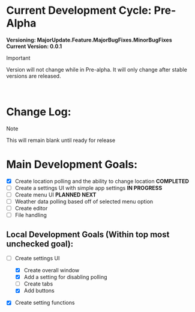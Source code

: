 # Current Development Cycle: Pre-Alpha

**Versioning: MajorUpdate.Feature.MajorBugFixes.MinorBugFixes**
<br>
**Current Version: 0.0.1**
<br>
> [!IMPORTANT]
> Version will not change while in Pre-alpha. It will only change after stable versions are released.
<br>

# Change Log:

> [!NOTE]
> This will remain blank until ready for release

# Main Development Goals:
- [x] Create location polling and the ability to change location **COMPLETED**
- [ ] Create a settings UI with simple app settings **IN PROGRESS**
- [ ] Create menu UI **PLANNED NEXT**
- [ ] Weather data polling based off of selected menu option
- [ ] Create editor
- [ ] File handling

## Local Development Goals (Within top most unchecked goal):
- [ ] Create settings UI
  - [x] Create overall window
  - [x] Add a setting for disabling polling
  - [ ] Create tabs
  - [x] Add buttons
- [x] Create setting functions

